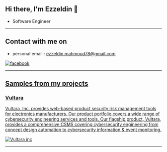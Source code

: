 <h2> Hi there, I'm Ezzeldin 👋 </h2>

<!-- <img align='right' src="https://media2.giphy.com/media/qgQUggAC3Pfv687qPC/giphy.gif" style="width:250px;border-radius:50%;">
 -->
- Software Engineer
<hr>

<h2> Contact with me on </h2>

<!-- <h3>Where to find me</h3>
<p><a href="https://github.com/thmsgbrt" target="_blank"><img alt="Github2" src="https://img.shields.io/badge/GitHub-%2312100E.svg?&style=for-the-badge&logo=Github&logoColor=white" /></a> -->

- personal email : ezzeldin.mahmoud78@gmail.com

<!-- <a href="http://Wa.me/201028205960" target="_blank"><img alt="Google Play" src="https://img.shields.io/badge/whatsapp%20bussines-128C7E.svg?style=for-the-badge&logo=whatsapp&logoColor=white" /></a> -->

<p> <a href="https://www.facebook.com/profile.php?id=100008171740842" target="_blank"><img alt="facebook" src="https://img.shields.io/badge/Facebook-4267B2.svg?style=for-the-badge&logo=facebook&logoColor=white" /></a> <a href="https://www.linkedin.com/in/ezzeldin-mahmoud/" target="_blank"><p>



<hr>

<h2> Samples from my projects </h2>


### Vultara
Vultara, Inc. provides web-based product security risk management tools for electronics manufacturers. Our product portfolio covers a wide range of cybersecurity engineering services and tools. Our flagship product, Vultara, provides a comprehensive CSMS covering cybersecurity engineering from concept design automation to cybersecurity information & event monitoring.
<p>
 <a href="https://vultara.com" target="_blank"><img alt="Vultara inc" src="https://media.licdn.com/dms/image/v2/D560BAQH3ExcGrLNJTg/company-logo_200_200/company-logo_200_200/0/1681872722259/vultara_logo?e=1748476800&v=beta&t=Ahrs0SfP9hPgvpdET5HdAawsISUsBV93Oqw8tBHelw0" /></a><p>

<hr>



<!-- - android : https://play.google.com/store/apps/details?id=org.mdarsa.kids
- ios : https://apps.apple.com/eg/app/%D8%AA%D8%B7%D8%A8%D9%8A%D9%82-%D8%A7%D9%84%D8%A7%D8%B7%D9%81%D8%A7%D9%84/id1521444013 -->
<!--
**EzzEldinMahmoud/ezzeldin** is a ✨ _special_ ✨ repository because its `README.md` (this file) appears on your GitHub profile.

Here are some ideas to get you started:

- 🔭 I’m currently working on ...
- 🌱 I’m currently learning ...
- 👯 I’m looking to collaborate on ...
- 🤔 I’m looking for help with ...
- 💬 Ask me about ...
- 📫 How to reach me: ...
- 😄 Pronouns: ...
- ⚡ Fun fact: ...
-->
 
